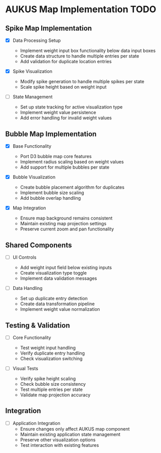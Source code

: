 # AUKUS Map Implementation TODO

## Spike Map Implementation
- [X] Data Processing Setup
  * Implement weight input box functionality below data input boxes
  * Create data structure to handle multiple entries per state
  * Add validation for duplicate location entries

- [X] Spike Visualization
  * Modify spike generation to handle multiple spikes per state
  * Scale spike height based on weight input
  
- [ ] State Management
  * Set up state tracking for active visualization type
  * Implement weight value persistence
  * Add error handling for invalid weight values

## Bubble Map Implementation
- [X] Base Functionality
  * Port D3 bubble map core features
  * Implement radius scaling based on weight values
  * Add support for multiple bubbles per state

- [X] Bubble Visualization
  * Create bubble placement algorithm for duplicates
  * Implement bubble size scaling
  * Add bubble overlap handling

- [X] Map Integration
  * Ensure map background remains consistent
  * Maintain existing map projection settings
  * Preserve current zoom and pan functionality

## Shared Components
- [ ] UI Controls
  * Add weight input field below existing inputs
  * Create visualization type toggle
  * Implement data validation messages

- [ ] Data Handling
  * Set up duplicate entry detection
  * Create data transformation pipeline
  * Implement weight value normalization

## Testing & Validation
- [ ] Core Functionality
  * Test weight input handling
  * Verify duplicate entry handling
  * Check visualization switching

- [ ] Visual Tests
  * Verify spike height scaling
  * Check bubble size consistency
  * Test multiple entries per state
  * Validate map projection accuracy

## Integration
- [ ] Application Integration
  * Ensure changes only affect AUKUS map component
  * Maintain existing application state management
  * Preserve other visualization options
  * Test interaction with existing features